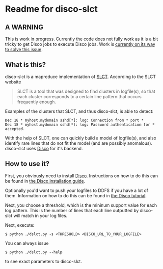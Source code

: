 Readme for disco-slct
=====================

A WARNING
---------
This is work in progress. Currently the code does not fully work as it is a
bit tricky to get Disco jobs to execute Disco jobs. Work is [currently on its
way to solve this
issue](http://groups.google.com/group/disco-dev/browse_thread/thread/e877d7c3017dbbbe).

What is this?
-------------

disco-slct is a mapreduce implementation of
[SLCT](http://ristov.users.sourceforge.net/slct/). According to the SLCT
website
> SLCT is a tool that was designed to find clusters in logfile(s), so that
> each cluster corresponds to a certain line pattern that occurs frequently
> enough.

Examples of the clusters that SLCT, and thus disco-slct, is able to detect:

    Dec 18 * myhost.mydomain sshd[*]: log: Connection from * port *
    Dec 18 * myhost.mydomain sshd[*]: log: Password authentication for * accepted.

With the help of SLCT, one can quickly build a model of logfile(s), and also identify rare lines that do not fit the model (and are possibly anomalous).
disco-slct uses [Disco](http://discoproject.org/) for it's backend.

How to use it?
--------------

First, you obviously need to install [Disco](http://discoproject.org/).
Instructions on how to do this can be found in [the Disco installation
guide](http://discoproject.org/doc/start/install.html).

Optionally you'd want to push your logfiles to DDFS if you have a lot of them.
Information on how to do this can be found in [the Disco
tutorial](http://discoproject.org/doc/start/tutorial.html).

Next, you choose a threshold, which is the mininum support value for each log
pattern. This is the number of lines that each line outputted by disco-slct
will match in your log files.

Next, execute:

    $ python ./dslct.py -s <THRESHOLD> <DISCO_URL_TO_YOUR_LOGFILE>

You can always issue

    $ python ./dslct.py --help

to see exact parameters to disco-slct.
